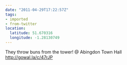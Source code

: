 ```yaml
---
date: "2011-04-29T17:22:57Z"
tags:
- imported
- from-twitter
location:
  latitude: 51.670316
  longitude: -1.28130749
---
```

They throw buns from the tower\! @ Abingdon Town Hall http://gowal.la/c/47rJP

